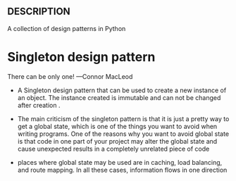 ## DESCRIPTION

A collection of design patterns in Python

# Singleton design pattern
  
 
 There can be only one!
            —Connor MacLeod
   
 - A Singleton design pattern that can be used to create a new instance of an object.
   The instance created is immutable and can not be changed after creation .

- The main criticism of the singleton pattern is that it is just a pretty way to get a global 
  state, which is one of the things you want to avoid when writing programs. One of the 
  reasons why you want to avoid global state is that code in one part of your project may 
  alter the global state and cause unexpected results in a completely unrelated piece of 
  code

- places where global state may be used are in caching, load balancing, and route mapping.
  In all these cases, information flows in one direction

